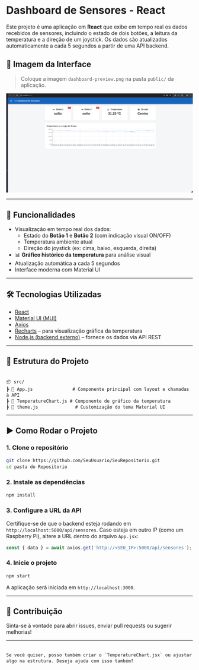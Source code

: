 
# Dashboard de Sensores - React

Este projeto é uma aplicação em **React** que exibe em tempo real os dados recebidos de sensores, incluindo o estado de dois botões, a leitura da temperatura e a direção de um joystick. Os dados são atualizados automaticamente a cada 5 segundos a partir de uma API backend.

## 📸 Imagem da Interface

> Coloque a imagem `dashboard-preview.png` na pasta `public/` da aplicação.

![Interface do Dashboard](./public/dashboard-preview.png)

---

## 🚀 Funcionalidades

- Visualização em tempo real dos dados:
  - Estado do **Botão 1** e **Botão 2** (com indicação visual ON/OFF)
  - Temperatura ambiente atual
  - Direção do joystick (ex: cima, baixo, esquerda, direita)
- 📊 **Gráfico histórico da temperatura** para análise visual
- Atualização automática a cada 5 segundos
- Interface moderna com Material UI

---

## 🛠️ Tecnologias Utilizadas

- [React](https://reactjs.org/)
- [Material UI (MUI)](https://mui.com/)
- [Axios](https://axios-http.com/)
- [Recharts](https://recharts.org/) – para visualização gráfica da temperatura
- [Node.js (backend externo)](https://nodejs.org/) – fornece os dados via API REST

---

## 📁 Estrutura do Projeto

```

📦 src/
┣ 📜 App.js               # Componente principal com layout e chamadas à API
┣ 📜 TemperatureChart.js # Componente de gráfico da temperatura
┣ 📜 theme.js              # Customização do tema Material UI
````

---

## ▶️ Como Rodar o Projeto

### 1. Clone o repositório

```bash
git clone https://github.com/SeuUsuario/SeuRepositorio.git
cd pasta do Repositorio
````

### 2. Instale as dependências

```bash
npm install
```

### 3. Configure a URL da API

Certifique-se de que o backend esteja rodando em `http://localhost:5000/api/sensores`.
Caso esteja em outro IP (como um Raspberry Pi), altere a URL dentro do arquivo `App.jsx`:

```js
const { data } = await axios.get('http://<SEU_IP>:5000/api/sensores');
```

### 4. Inicie o projeto

```bash
npm start
```

A aplicação será iniciada em `http://localhost:3000`.

---

## 🤝 Contribuição

Sinta-se à vontade para abrir issues, enviar pull requests ou sugerir melhorias!

---

```

Se você quiser, posso também criar o `TemperatureChart.jsx` ou ajustar algo na estrutura. Deseja ajuda com isso também?
```
